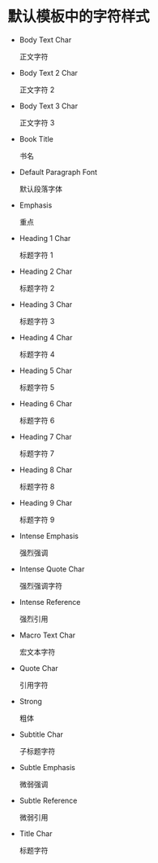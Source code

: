 # 默认模板中的字符样式

- Body Text Char

    正文字符

- Body Text 2 Char

    正文字符 2

- Body Text 3 Char

    正文字符 3

- Book Title

    书名

- Default Paragraph Font

    默认段落字体

- Emphasis

    重点

- Heading 1 Char

    标题字符 1

- Heading 2 Char

    标题字符 2

- Heading 3 Char

    标题字符 3

- Heading 4 Char

    标题字符 4

- Heading 5 Char

    标题字符 5

- Heading 6 Char

    标题字符 6

- Heading 7 Char

    标题字符 7

- Heading 8 Char

    标题字符 8

- Heading 9 Char

    标题字符 9

- Intense Emphasis

    强烈强调

- Intense Quote Char

    强烈强调字符

- Intense Reference

    强烈引用

- Macro Text Char

    宏文本字符

- Quote Char

    引用字符

- Strong

    粗体

- Subtitle Char

    子标题字符

- Subtle Emphasis

    微弱强调

- Subtle Reference

    微弱引用

- Title Char

    标题字符

